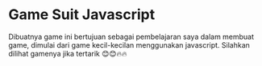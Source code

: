 # Game Suit Javascript
Dibuatnya game ini bertujuan sebagai pembelajaran saya dalam membuat game, dimulai dari game kecil-kecilan menggunakan javascript.
Silahkan dilihat gamenya jika tertarik 😊😊🔥🔥
